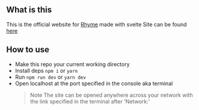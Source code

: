 ## What is this

This is the official website for [Rhyme](https://github/rhyme-player/rhyme) made with svelte
Site can be found [here](http://rhyme-player.io)

## How to use

- Make this repo your current working directory
- Install deps `npm i` or `yarn`
- Run `npm run dev` or `yarn dev`
- Open localhost at the port specified in the console aka terminal
  > Note The site can be opened anywhere across your network with the link specified in the terminal after 'Network:'
